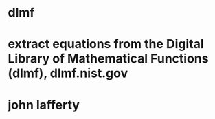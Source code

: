 # dlmf
# extract equations from the Digital Library of Mathematical Functions (dlmf), dlmf.nist.gov
# john lafferty


